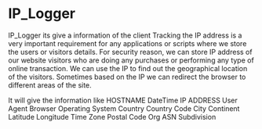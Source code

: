 # IP_Logger
IP_Logger its give a information of the client 
Tracking the IP address is a very important requirement for any applications or scripts where we store the users or visitors details. For security reason, we can store IP address of our website visitors who are doing any purchases or performing any type of online transaction. We can use the IP to find out the geographical location of the visitors. Sometimes based on the IP we can redirect the browser to different areas of the site.

It will give the information like 
  HOSTNAME
  DateTime
  IP ADDRESS
  User Agent
  Browser
  Operating System
  Country
  Country Code
  City
  Continent
  Latitude
  Longitude
  Time Zone
  Postal Code
  Org
  ASN
  Subdivision
